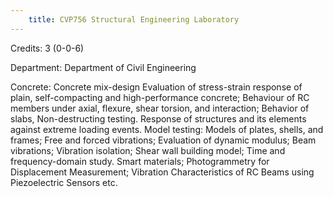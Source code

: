 ```yaml
---
    title: CVP756 Structural Engineering Laboratory
---
```

Credits: 3 (0-0-6)

Department: Department of Civil Engineering

Concrete: Concrete mix-design Evaluation of stress-strain response of plain, self-compacting and high-performance concrete; Behaviour of RC members under axial, flexure, shear torsion, and interaction; Behavior of slabs, Non-destructing testing. Response of structures and its elements against extreme loading events. Model testing: Models of plates, shells, and frames; Free and forced vibrations; Evaluation of dynamic modulus; Beam vibrations; Vibration isolation; Shear wall building model; Time and frequency-domain study. Smart materials; Photogrammetry for Displacement Measurement; Vibration Characteristics of RC Beams using Piezoelectric Sensors etc.